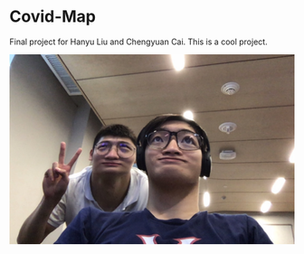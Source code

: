 # Covid-Map

Final project for Hanyu Liu and Chengyuan Cai. This is a cool project.

![GitHub Logo](/images/two_students.png)

